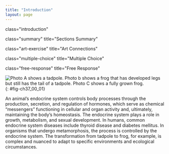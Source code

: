 ```yaml
---
title: "Introduction"
layout: page
---
```



<cnx-pi data-type="cnx.flag.introduction"> class="introduction" </cnx-pi>

<cnx-pi data-type="cnx.eoc">class="summary" title="Sections Summary"</cnx-pi>

<cnx-pi data-type="cnx.eoc">class="art-exercise" title="Art Connections"</cnx-pi>

<cnx-pi data-type="cnx.eoc">class="multiple-choice" title="Multiple Choice"</cnx-pi>

<cnx-pi data-type="cnx.eoc">class="free-response" title="Free Response"</cnx-pi>

 ![ Photo A shows a tadpole. Photo b shows a frog that has developed legs but still has the tail of a tadpole. Photo C shows a fully grown frog.](../resources/Figure_37_00_01abc.jpg "The process of amphibian metamorphosis, as seen in the tadpole-to-frog stages shown here, is driven by hormones. (credit &quot;tadpole&quot;: modification of work by Brian Gratwicke)"){: #fig-ch37_00_01}

An animal’s endocrine system controls body processes through the production, secretion, and regulation of hormones, which serve as chemical “messengers” functioning in cellular and organ activity and, ultimately, maintaining the body’s homeostasis. The endocrine system plays a role in growth, metabolism, and sexual development. In humans, common endocrine system diseases include thyroid disease and diabetes mellitus. In organisms that undergo metamorphosis, the process is controlled by the endocrine system. The transformation from tadpole to frog, for example, is complex and nuanced to adapt to specific environments and ecological circumstances.

